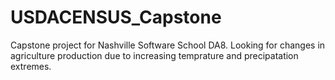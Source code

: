# USDACENSUS_Capstone
Capstone project for Nashville Software School DA8. Looking for changes in agriculture production due to increasing temprature and precipatation extremes.
